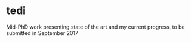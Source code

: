 # tedi
Mid-PhD work presenting state of the art and my current progress, to be submitted in September 2017

